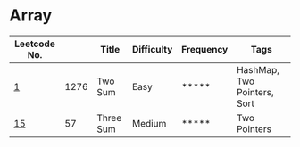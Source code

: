 # Array

| Leetcode No.  |   | Title        | Difficulty  | Frequency        | Tags |
| ------------- | ------------- | ------------- | ------------- | ------------- |------------- |
| [1](./Details/TwoSum.md)| 1276 | Two Sum | Easy | ***** | HashMap, Two Pointers, Sort|
| [15](./Details/TwoSum.md)  | 57 | Three Sum | Medium | ***** | Two Pointers |

